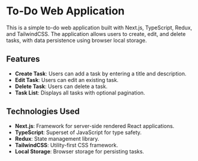 # To-Do Web Application

This is a simple to-do web application built with Next.js, TypeScript, Redux, and TailwindCSS. The application allows users to create, edit, and delete tasks, with data persistence using browser local storage.

## Features

- **Create Task**: Users can add a task by entering a title and description.
- **Edit Task**: Users can edit an existing task.
- **Delete Task**: Users can delete a task.
- **Task List**: Displays all tasks with optional pagination.

## Technologies Used

- **Next.js**: Framework for server-side rendered React applications.
- **TypeScript**: Superset of JavaScript for type safety.
- **Redux**: State management library.
- **TailwindCSS**: Utility-first CSS framework.
- **Local Storage**: Browser storage for persisting tasks.